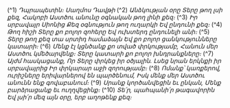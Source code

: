 
(^1) _Դպրապետին։ Սաղմոս Դավթի_
(^2) _Անձկության օրը Տերը թող լսի քեզ,
Հակոբի Աստծու անունը օգնական թող լինի քեզ։_
(^3) _Իր սրբավայր Սիոնից
Քեզ օգնություն թող ուղարկի
Եվ ընդունի քեզ։_
(^4) _Թող հիշի Տերը քո բոլոր զոհերը
Եվ ուխտերդ ընդունելի անի։_
(^5) _Տերը թող քեզ տա սրտիդ համաձայն
Եվ քո բոլոր ցանկությունները կատարի։_
(^6) _Մենք էլ կցնծանք քո տված փրկությամբ,
Հանուն մեր Աստծու կմեծարվենք։
Տերը կատարի քո բոլոր խնդրանքները։_
(^7) _Այժմ հասկացանք,
Որ Տերը փրկեց իր օծյալին.
Լսեց նրան երկնքի իր սրբավայրից
Իր փրկարար աջի զորությամբ։_
(^8) _Ոմանք՝ կառքերով, ուրիշները երիվարներով են պարծենում,
Իսկ մենք մեր Աստծու անունն ենք գովաբանում։_
(^9) _Սրանք կործանվեցին եւ ընկան,
Մենք բարձրացանք եւ ուղղվեցինք։_
(^10) _Տե՛ր, պահպանի՛ր թագավորին
Եվ լսի՛ր մեզ այն օրը, երբ աղոթենք քեզ։_
